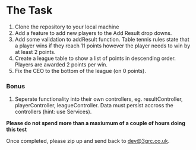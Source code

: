 # The Task

1. Clone the repository to your local machine
2. Add a feature to add new players to the Add Result drop downs.
3. Add some validation to addResult function. Table tennis rules state that a player wins if they reach 11 points however the player needs to win by at least 2 points.
4. Create a league table to show a list of points in descending order. Players are awarded 2 points per win.
5. Fix the CEO to the bottom of the league (on 0 points).

### Bonus

1.  Seperate functionality into their own controllers, eg. resultController, playerController, leagueController. Data must persist accross the controllers (hint: use Services).

**Please do not spend more than a maxiumum of a couple of hours doing this test**

Once completed, please zip up and send back to dev@3grc.co.uk.